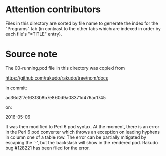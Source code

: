 Attention contributors
======================

Files in this directory are sorted by file name to generate the index
for the "Programs" tab (in contrast to the other tabs which are
indexed in order by each file's "=TITLE" entry).

Source note
===========

The 00-running.pod file in this directory was copied from

  https://github.com/rakudo/rakudo/tree/nom/docs

in commit:

  ac36d2f7ef63f3b8b7e860d9a08371d476ac1745

on:

  2016-05-06

It was then modified to Perl 6 pod syntax.  At the moment, there
is an error in the Perl 6 pod converter which throws an exception
on leading hyphens in column one of a table row.  The error
can be partially mitigated by escaping the '-', but the
backslash will show in the rendered pod.  Rakudo bug #128221 has
been filed for the error.
